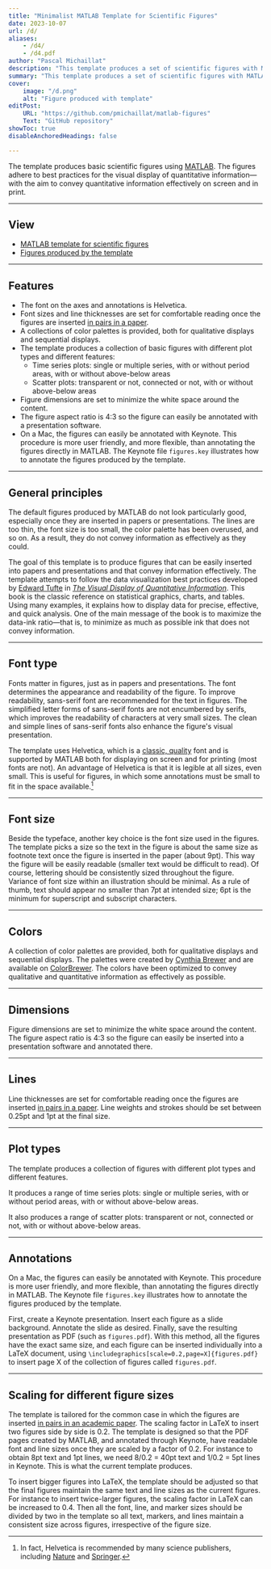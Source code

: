 ```yaml
---
title: "Minimalist MATLAB Template for Scientific Figures" 
date: 2023-10-07
url: /d/
aliases: 
    - /d4/
    - /d4.pdf
author: "Pascal Michaillat"
description: "This template produces a set of scientific figures with MATLAB. The figures adhere to best practices for the visual display of quantitative information."
summary: "This template produces a set of scientific figures with MATLAB. The figures adhere to best practices for the visual display of quantitative information."
cover:
    image: "/d.png"
    alt: "Figure produced with template"
editPost:
    URL: "https://github.com/pmichaillat/matlab-figures"
    Text: "GitHub repository"
showToc: true
disableAnchoredHeadings: false

---
```


The template produces basic scientific figures using [MATLAB](hhttps://matlab.mathworks.com). The figures adhere to best practices for the visual display of quantitative information—with the aim to convey quantitative information effectively on screen and in print.

---

## View

+ [MATLAB template for scientific figures](https://github.com/pmichaillat/matlab-figures)
+ [Figures produced by the template](/d.pdf)

---

## Features

+ The font on the axes and annotations is Helvetica.
+ Font sizes and line thicknesses are set for comfortable reading once the figures are inserted [in pairs in a paper](/d2/).
+ A collections of color palettes is provided, both for qualitative displays and sequential displays. 
+ The template produces a collection of basic figures with different plot types and different features:
    * Time series plots: single or multiple series, with or without period areas, with or without above-below areas
    * Scatter plots: transparent or not, connected or not, with or without above-below areas
+ Figure dimensions are set to minimize the white space around the content.
+ The figure aspect ratio is 4:3 so the figure can easily be annotated with a presentation software.
+ On a Mac, the figures can easily be annotated with Keynote. This procedure is more user friendly, and more flexible, than annotating the figures directly in MATLAB. The Keynote file `figures.key` illustrates how to annotate the figures produced by the template.

--- 

## General principles

The default figures produced by MATLAB do not look particularly good, especially once they are inserted in papers or presentations.  The lines are too thin, the font size is too small, the color palette has been overused, and so on. As a result, they do not convey information as effectively as they could.

The goal of this template is to produce figures that can be easily inserted into papers and presentations and that convey information effectively. The template attempts to follow the data visualization best practices developed by [Edward Tufte](https://www.edwardtufte.com/tufte/) in [*The Visual Display of Quantitative Information*](https://www.edwardtufte.com/tufte/books_vdqi). This book is the classic reference on statistical graphics, charts, and tables. Using many examples, it explains how to display data for precise, effective, and quick analysis. One of the main message of the book is to maximize the data-ink ratio—that is, to minimize as much as possible ink that does not convey information.

--- 

## Font type

Fonts matter in figures, just as in papers and presentations. The font determines the appearance and readability of the figure. To improve readability, sans-serif font are recommended for the text in figures.  The simplified letter forms of sans-serif fonts are not encumbered by serifs, which improves the readability of characters at very small sizes. The clean and simple lines of sans-serif fonts also enhance the figure's visual presentation.

The template uses Helvetica, which is a [classic, quality](https://practicaltypography.com/helvetica-and-arial-alternatives.html) font and is supported by MATLAB both for displaying on screen and for printing (most fonts are not). An advantage of Helvetica is that it is legible at all sizes, even small. This is useful for figures, in which some annotations must be small to fit in the space available.[^1] 

[^1]: In fact, Helvetica is recommended by many science publishers, including [Nature](https://www.nature.com/documents/nature-final-artwork.pdf) and [Springer](https://www.springer.com/gp/authors-editors/journal-author/journal-author-helpdesk/manuscript-preparation/1260).

---

## Font size

Beside the typeface, another key choice is the font size used in the figures. The template picks a size so the text in the figure is about the same size as footnote text once the figure is inserted in the paper (about 9pt). This way the figure will be easily readable (smaller text would be difficult to read). Of course, lettering should be consistently sized throughout the figure. Variance of font size within an illustration should be minimal. As a rule of thumb, text should appear no smaller than 7pt at intended size; 6pt is the minimum for superscript and subscript characters.

---

## Colors

A collection of color palettes are provided, both for qualitative displays and sequential displays. The palettes were created by [Cynthia Brewer](https://sites.psu.edu/cbrewer/) and are available on [ColorBrewer](https://colorbrewer2.org). The colors have been optimized to convey qualitative and quantitative information as effectively as possible.

---

## Dimensions

Figure dimensions are set to minimize the white space around the content. The figure aspect ratio is 4:3 so the figure can easily be inserted into a presentation software and annotated there.

---

## Lines

Line thicknesses are set for comfortable reading once the figures are inserted [in pairs in a paper](/d2/). Line weights and strokes should be set between 0.25pt and 1pt at the final size.

--- 

## Plot types

The template produces a collection of figures with different plot types and different features.

It produces a range of time series plots: single or multiple series, with or without period areas, with or without above-below areas.


It also produces a range of scatter plots: transparent or not, connected or not, with or without above-below areas.

---

## Annotations

On a Mac, the figures can easily be annotated with Keynote. This procedure is more user friendly, and more flexible, than annotating the figures directly in MATLAB. The Keynote file `figures.key` illustrates how to annotate the figures produced by the template.

First, create a Keynote presentation. Insert each figure as a slide background. Annotate the slide as desired. Finally, save the resulting presentation as PDF (such as `figures.pdf`). With this method, all the figures have the exact same size, and each figure can be inserted individually into a LaTeX document, using `\includegraphics[scale=0.2,page=X]{figures.pdf}` to insert page X of the collection of figures called `figures.pdf`.

---

## Scaling for different figure sizes

The template is tailored for the common case in which the figures are inserted [in pairs in an academic paper](/d2/). The scaling factor in LaTeX to insert two figures side by side is 0.2. The template is designed so that the PDF pages created by MATLAB, and annotated through Keynote, have readable font and line sizes once they are scaled by a factor of 0.2. For instance to obtain 8pt text and 1pt lines, we need 8/0.2 = 40pt text and 1/0.2 = 5pt lines in Keynote. This is what the current template produces.

To insert bigger figures into LaTeX, the template should be adjusted so that the final figures maintain the same text and line sizes as the current figures. For instance to insert twice-larger figures, the scaling factor in LaTeX can be increased to 0.4. Then all the font, line, and marker sizes should be divided by two in the template so all text, markers, and lines maintain a consistent size across figures, irrespective of the figure size.